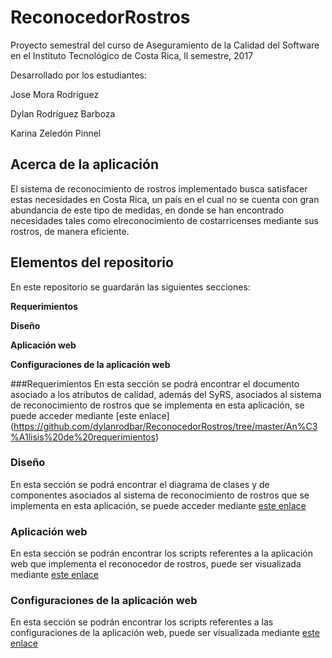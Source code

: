 # ReconocedorRostros
Proyecto semestral del curso de Aseguramiento de la Calidad del Software en el Instituto Tecnológico de Costa Rica, ll semestre, 2017
  
Desarrollado por los estudiantes:

Jose  Mora Rodríguez

Dylan Rodríguez Barboza

Karina Zeledón Pinnel

## Acerca de la aplicación
El sistema de reconocimiento de rostros implementado busca satisfacer estas necesidades en Costa Rica, un país en el cual no se cuenta con gran abundancia de este tipo de medidas, en donde se han encontrado necesidades tales como elreconocimiento de costarricenses mediante sus rostros, de manera eficiente. 
  
## Elementos del repositorio  

En este repositorio se guardarán las siguientes secciones:

**Requerimientos**

**Diseño**

**Aplicación web**

**Configuraciones de la aplicación web**

###Requerimientos
En esta sección se podrá encontrar el documento asociado a los atributos de calidad, además del SyRS, asociados al sistema de reconocimiento de rostros que se implementa en esta aplicación,  se puede acceder mediante [este enlace]
(https://github.com/dylanrodbar/ReconocedorRostros/tree/master/An%C3%A1lisis%20de%20requerimientos)

### Diseño 

En esta sección se podrá encontrar el diagrama de clases y de componentes asociados al sistema de reconocimiento de rostros que se implementa en esta aplicación, se puede acceder mediante [este enlace](https://github.com/dylanrodbar/ReconocedorRostros/tree/master/Dise%C3%B1o)

### Aplicación web

En esta sección se podrán encontrar los scripts referentes a la aplicación web que implementa el reconocedor de rostros, puede ser visualizada mediante  [este enlace](https://github.com/dylanrodbar/ReconocedorRostros/tree/master/reconocedor)

### Configuraciones de la aplicación web

En esta sección se podrán encontrar los scripts referentes a las configuraciones de la aplicación web, puede ser visualizada mediante  [este enlace](https://github.com/dylanrodbar/ReconocedorRostros/tree/master/ReconocedorRostrosA)

